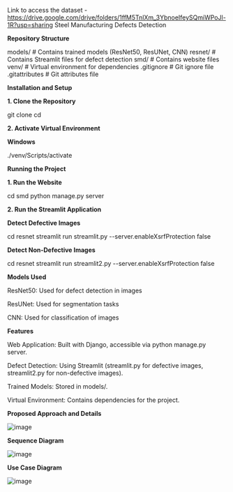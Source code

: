 Link to access the dataset  - https://drive.google.com/drive/folders/1ffM5TnlXm_3YbnoeIfeySQmiWPoJl-1R?usp=sharing
Steel Manufacturing Defects Detection

**Repository Structure**

models/     # Contains trained models (ResNet50, ResUNet, CNN)
resnet/     # Contains Streamlit files for defect detection
smd/        # Contains website files
venv/       # Virtual environment for dependencies
.gitignore  # Git ignore file
.gitattributes # Git attributes file

**Installation and Setup**

**1. Clone the Repository**

git clone <repository-url>
cd <repository-name>

**2. Activate Virtual Environment**

**Windows**

./venv/Scripts/activate

**Running the Project**

**1. Run the Website**

cd smd
python manage.py server

**2. Run the Streamlit Application**

**Detect Defective Images**

cd resnet
streamlit run streamlit.py --server.enableXsrfProtection false

**Detect Non-Defective Images**

cd resnet
streamlit run streamlit2.py --server.enableXsrfProtection false

**Models Used**

ResNet50: Used for defect detection in images

ResUNet: Used for segmentation tasks

CNN: Used for classification of images

**Features**

Web Application: Built with Django, accessible via python manage.py server.

Defect Detection: Using Streamlit (streamlit.py for defective images, streamlit2.py for non-defective images).

Trained Models: Stored in models/.

Virtual Environment: Contains dependencies for the project.

**Proposed Approach and Details**

![image](https://github.com/user-attachments/assets/595ec6b4-5f1c-449e-9a59-b7c0afc0b686)

**Sequence Diagram**

![image](https://github.com/user-attachments/assets/e8b3245e-42e7-4447-b77b-fb5c1db4b8a9)

**Use Case Diagram**

![image](https://github.com/user-attachments/assets/04ca5746-e719-4224-9cd0-b3d4e4a7369d)

